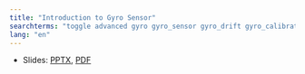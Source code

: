 ```yaml
---
title: "Introduction to Gyro Sensor"
searchterms: "toggle advanced gyro gyro_sensor gyro_drift gyro_calibration angle rate introduction_to_gyro_sensor"
lang: "en"
---
```

 <ul>
 <li class="ng-binding">Slides:
 <a href="translations/en-us/advanced/RampUp.pptx">PPTX</a>,
 <a href="translations/en-us/advanced/RampUp.pdf">PDF</a>
 </li>
 </ul>
